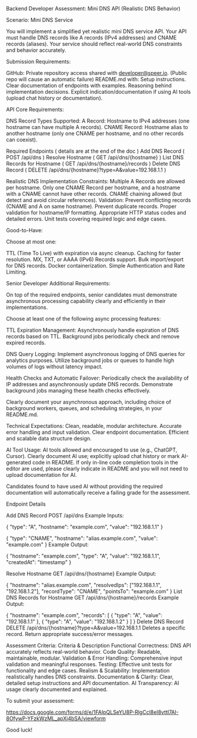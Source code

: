 Backend Developer Assessment: Mini DNS API (Realistic DNS Behavior)

Scenario: Mini DNS Service

You will implement a simplified yet realistic mini DNS service API.
Your API must handle DNS records like A records (IPv4 addresses) and CNAME records (aliases). Your service should reflect real-world DNS constraints and behavior accurately.

Submission Requirements:

GitHub: Private repository access shared with developer@speer.io. (Public repo will cause an automatic failure)
README.md with:
Setup instructions.
Clear documentation of endpoints with examples.
Reasoning behind implementation decisions.
Explicit indication/documentation if using AI tools (upload chat history or documentation).

API Core Requirements:

DNS Record Types Supported:
A Record: Hostname to IPv4 addresses (one hostname can have multiple A records).
CNAME Record: Hostname alias to another hostname (only one CNAME per hostname, and no other records can coexist).

Required Endpoints ( details are at the end of the doc )
Add DNS Record ( POST /api/dns )
Resolve Hostname ( GET /api/dns/{hostname} )
List DNS Records for Hostname ( GET /api/dns/{hostname}/records )
Delete DNS Record ( DELETE /api/dns/{hostname}?type=A&value=192.168.1.1 )

Realistic DNS Implementation Constraints:
Multiple A Records are allowed per hostname.
Only one CNAME Record per hostname, and a hostname with a CNAME cannot have other records.
CNAME chaining allowed (but detect and avoid circular references).
Validation:
Prevent conflicting records (CNAME and A on same hostname).
Prevent duplicate records.
Proper validation for hostname/IP formatting.
Appropriate HTTP status codes and detailed errors.
Unit tests covering required logic and edge cases.

Good-to-Have:

Choose at most one:

TTL (Time To Live) with expiration via async cleanup.
Caching for faster resolution.
MX, TXT, or AAAA (IPv6) Records support.
Bulk import/export for DNS records.
Docker containerization.
Simple Authentication and Rate Limiting.

Senior Developer Additional Requirements:

On top of the required endpoints, senior candidates must demonstrate asynchronous processing capability clearly and efficiently in their implementations.

Choose at least one of the following async processing features:

TTL Expiration Management:
Asynchronously handle expiration of DNS records based on TTL.
Background jobs periodically check and remove expired records.

DNS Query Logging:
Implement asynchronous logging of DNS queries for analytics purposes.
Utilize background jobs or queues to handle high volumes of logs without latency impact.

Health Checks and Automatic Failover:
Periodically check the availability of IP addresses and asynchronously update DNS records.
Demonstrate background jobs managing these health checks effectively.

Clearly document your asynchronous approach, including choice of background workers, queues, and scheduling strategies, in your README.md.

Technical Expectations:
Clean, readable, modular architecture.
Accurate error handling and input validation.
Clear endpoint documentation.
Efficient and scalable data structure design.

AI Tool Usage:
AI tools allowed and encouraged to use (e.g., ChatGPT, Cursor).
Clearly document AI use; explicitly upload chat history or mark AI-generated code in README.
If only in-line code completion tools in the editor are used, please clearly indicate in README and you will not need to upload documentation for AI.

Candidates found to have used AI without providing the required documentation will automatically receive a failing grade for the assessment.

Endpoint Details

Add DNS Record
POST /api/dns
Example Inputs:

{ "type": "A", "hostname": "example.com", "value": "192.168.1.1" }

{ "type": "CNAME", "hostname": "alias.example.com", "value": "example.com" }
Example Output:

{ "hostname": "example.com", "type": "A", "value": "192.168.1.1", "createdAt": "timestamp" }

Resolve Hostname
GET /api/dns/{hostname}
Example Output:

{
  "hostname": "alias.example.com",
  "resolvedIps": ["192.168.1.1", "192.168.1.2"],
  "recordType": "CNAME",
  "pointsTo": "example.com"
}
List DNS Records for Hostname
GET /api/dns/{hostname}/records
Example Output:

{
  "hostname": "example.com",
  "records": [
    { "type": "A", "value": "192.168.1.1" },
    { "type": "A", "value": "192.168.1.2" }
  ]
}
Delete DNS Record
DELETE /api/dns/{hostname}?type=A&value=192.168.1.1
Deletes a specific record. Return appropriate success/error messages.

Assessment Criteria:
Criteria & Description
Functional Correctness: DNS API accurately reflects real-world behavior.
Code Quality: Readable, maintainable, modular.
Validation & Error Handling: Comprehensive input validation and meaningful responses.
Testing: Effective unit tests for functionality and edge cases.
Realism & Scalability: Implementation realistically handles DNS constraints.
Documentation & Clarity: Clear, detailed setup instructions and API documentation.
AI Transparency: AI usage clearly documented and explained.

To submit your assessment:

https://docs.google.com/forms/d/e/1FAIpQLSeYU8P-RlgCcl8eI8vttI7AI-8OfywP-YFzkWzML_apXj4bSA/viewform

Good luck!

